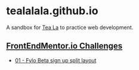 # tealalala.github.io

A sandbox for [Tea La](https://teala.xyz/) to practice web development.

## [FrontEndMentor.io Challenges](https://frontendmentor.io/)
* [01 - Fylo Beta sign up split layout](frontendmentor-vanilla/01-fylo-beta/index.html)

